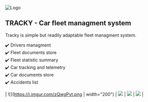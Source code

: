 ![Logo](https://i.imgur.com/jkCOetY.png "TRACKY")

## TRACKY - Car fleet managment system

Tracky is simple but readily adaptable fleet managment system.

:heavy_check_mark: Drivers managment<br/>
:heavy_check_mark: Fleet documents store<br/>
:heavy_check_mark: Fleet statistic summary<br/>
:heavy_check_mark: Car tracking and telemetry<br/>
:heavy_check_mark: Car documents store<br/>
:heavy_check_mark: Accidents list<br/>

| ![](https://i.imgur.com/zQwgPvt.png | width="200") | ![](https://i.imgur.com/0KdIf5n.png) | ![](https://i.imgur.com/2rEdpGm.png) | ![](https://i.imgur.com/PrU8ooC.png) |
